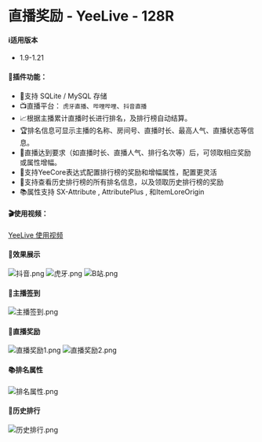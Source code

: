 # 直播奖励 - YeeLive - 128R

#### ℹ️适用版本

- 1.9-1.21

#### 🔧插件功能：

- 📁支持 SQLite / MySQL 存储
- 📺直播平台： `虎牙直播`、`哔哩哔哩`、`抖音直播`
- 📈根据主播累计直播时长进行排名，及排行榜自动结算。
- 🏆排名信息可显示主播的名称、房间号、直播时长、最高人气、直播状态等信息。
- 🎁直播达到要求（如直播时长、直播人气、排行名次等）后，可领取相应奖励或属性增幅。
- 📝支持YeeCore表达式配置排行榜的奖励和增幅属性，配置更灵活
- 🔄支持查看历史排行榜的所有排名信息，以及领取历史排行榜的奖励
- 📚属性支持 SX-Attribute , AttributePlus , 和ItemLoreOrigin

#### 🎬使用视频：

[YeeLive 使用视频](https://www.bilibili.com/video/BV1x1421C7YJ/?share_source=copy_web&vd_source=92b2fd908671149c91aa9aa2d1163754)

#### 🎉效果展示

![抖音.png](img/抖音.png)
![虎牙.png](img/虎牙.png)
![B站.png](img/B站.png)

#### 📅主播签到

![主播签到.png](img/主播签到.png)

#### 🎁直播奖励

![直播奖励1.png](img/直播奖励1.png)
![直播奖励2.png](img/直播奖励2.png)

#### 📚排名属性

![排名属性.png](img/排名属性.png)

#### 🔄历史排行

![历史排行.png](img/历史排行.png)

